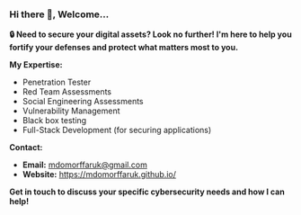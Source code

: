 ### Hi there 👋, Welcome...

**🔒 Need to secure your digital assets? Look no further! I'm here to help you fortify your defenses and protect what matters most to you.**

**My Expertise:**

* Penetration Tester
* Red Team Assessments
* Social Engineering Assessments
* Vulnerability Management
* Black box testing
* Full-Stack Development (for securing applications)

**Contact:**

* **Email:** mdomorffaruk@gmail.com
* **Website:** https://mdomorffaruk.github.io/

**Get in touch to discuss your specific cybersecurity needs and how I can help!**
<!--
**Additional Services:**

* [List any additional services you offer here, e.g., Security Consulting]

**Benefits of Working with Us:**

* [List benefits similar to the previous example, e.g., Reduced Risk, Enhanced Compliance]

**Let's build a secure future together!**

<!--
### Hi there 👋 , Welcome

## Penetration Tester | Cyber Security Expert | Full-Stack Developer

**mdomorffaruk/mdomorffaruk** is a ✨ _special_ ✨ repository because its `README.md` (this file) appears on your GitHub profile.

Here are some ideas to get you started:

- 🔭 I’m currently working on ...
- 🌱 I’m currently learning ...
- 👯 I’m looking to collaborate on ...
- 🤔 I’m looking for help with ...
- 💬 Ask me about ...
- 📫 How to reach me: ...
- 😄 Pronouns: ...
- ⚡ Fun fact: ...

⚡ Hire me:
- email: mdomorffaruk@gmail.com
- website: https://mdomorffaruk.github.io/

### Hi there 👋, Welcome!

## Penetration Tester | Cyber Security Expert | Full-Stack Developer

🔒 Need to secure your digital assets? Look no further! I'm here to help you fortify your defenses and protect what matters most to you.

⚡ Hire me:

- Email: mdomorffaruk@gmail.com

- Website: [https://mdomorffaruk.github.io/](https://mdomorffaruk.github.io/)

